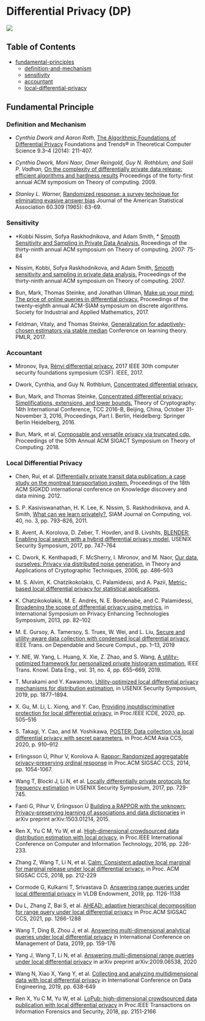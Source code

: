 # Differential Privacy (DP)


![](https://badgen.net/badge/:papers/:22/blue) 


## Table of Contents

- [fundamental-principles](#fundamental-principles)
  * [definition-and-mechanism](#definition-and-mechanism)
  * [sensitivity](#sensitivity)
  * [accountant](#accountant)
  * [local-differential-privacy](#local-differential-privacy)


## Fundamental Principle

### Definition and Mechanism

- *Cynthia Dwork and Aaron Roth,*
  [The Algorithmic Foundations of Differential Privacy](https://www.cis.upenn.edu/~aaroth/Papers/privacybook.pdf)
  Foundations and Trends® in Theoretical Computer Science 9.3–4 (2014): 211-407.

- *Cynthia Dwork, Moni Naor, Omer Reingold, Guy N. Rothblum, and Salil P. Vadhan,*
  [On the complexity of differentially private data release: efficient algorithms and hardness results](https://dl.acm.org/doi/10.1145/1536414.1536467)
  Proceedings of the forty-first annual ACM symposium on Theory of computing. 2009.

- *Stanley L. Warner,* 
   [Randomized response: a survey technique for eliminating evasive answer bias](https://www.tandfonline.com/doi/abs/10.1080/01621459.1965.10480775)
   Journal of the American Statistical Association 60.309 (1965): 63-69.  


### Sensitivity
- *Kobbi Nissim, Sofya Raskhodnikova, and Adam Smith, *
  [Smooth Sensitivity and Sampling in Private Data Analysis.](https://cs-people.bu.edu/ads22/pubs/NRS07/NRS07-full-draft-v1.pdf)
  Roceedings of the thirty-ninth annual ACM symposium on Theory of computing. 2007: 75-84
  
- Nissim, Kobbi, Sofya Raskhodnikova, and Adam Smith, 
  [Smooth sensitivity and sampling in private data analysis.](https://cs-people.bu.edu/ads22/pubs/NRS07/NRS07-full-draft-v1.pdf)
  Proceedings of the thirty-ninth annual ACM symposium on Theory of computing. 2007.

- Bun, Mark, Thomas Steinke, and Jonathan Ullman, 
  [Make up your mind: The price of online queries in differential privacy.](https://arxiv.org/pdf/1604.04618.pdf)
  Proceedings of the twenty-eighth annual ACM-SIAM symposium on discrete algorithms. Society for Industrial and Applied Mathematics, 2017.
  
- Feldman, Vitaly, and Thomas Steinke, 
  [Generalization for adaptively-chosen estimators via stable median](http://proceedings.mlr.press/v65/feldman17a/feldman17a.pdf) 
  Conference on learning theory. PMLR, 2017.
  
### Accountant

- Mironov, Ilya, 
  [Rényi differential privacy.](https://arxiv.org/pdf/1702.07476.pdf) 
  2017 IEEE 30th computer security foundations symposium (CSF). IEEE, 2017.

- Dwork, Cynthia, and Guy N. Rothblum, 
  [Concentrated differential privacy.](https://arxiv.org/pdf/1603.01887.pdf)
  
- Bun, Mark, and Thomas Steinke, 
  [Concentrated differential privacy: Simplifications, extensions, and lower bounds.](https://arxiv.org/pdf/1605.02065.pdf)
  Theory of Cryptography: 14th International Conference, TCC 2016-B, Beijing, China, October 31-November 3, 2016, Proceedings, Part I. Berlin, Heidelberg: Springer Berlin Heidelberg, 2016.

- Bun, Mark, et al, 
  [Composable and versatile privacy via truncated cdp.](https://projects.iq.harvard.edu/files/privacytools/files/bun_mark_composable_.pdf) 
  Proceedings of the 50th Annual ACM SIGACT Symposium on Theory of Computing. 2018.


### Local Differential Privacy
  
- Chen, Rui, et al. 
  [Differentially private transit data publication: a case study on the montreal transportation system.](https://dl.acm.org/doi/10.1145/2339530.2339564) 
  Proceedings of the 18th ACM SIGKDD international conference on Knowledge discovery and data mining. 2012.
  
- S. P. Kasiviswanathan, H. K. Lee, K. Nissim, S. Raskhodnikova, and A. Smith, 
  [What can we learn privately?](https://arxiv.org/pdf/0803.0924.pdf),
  SIAM Journal on Computing, vol. 40, no. 3, pp. 793–826, 2011.

- B. Avent, A. Korolova, D. Zeber, T. Hovden, and B. Livshits,
  [BLENDER: Enabling local search with a hybrid differential privacy model](https://www.usenix.org/conference/usenixsecurity17/technical-sessions/presentation/avent),
  USENIX Security Symposium, 2017, pp. 747–764

- C. Dwork, K. Kenthapadi, F. McSherry, I. Mironov, and M. Naor,
  [Our data, ourselves: Privacy via distributed noise generation](https://link.springer.com/chapter/10.1007/11761679_29),
  in Theory and Applications of Cryptographic Techniques, 2006, pp. 486–503

- M. S. Alvim, K. Chatzikokolakis, C. Palamidessi, and A. Pazii,
  [Metric-based local differential privacy for statistical applications](https://arxiv.org/pdf/1805.01456.pdf),

- K. Chatzikokolakis, M. E. Andrés, N. E. Bordenabe, and C. Palamidessi, 
  [Broadening the scope of differential privacy using metrics](https://link.springer.com/chapter/10.1007/978-3-642-39077-7_5), 
  in International Symposium on Privacy Enhancing Technologies Symposium, 2013, pp. 82–102

- M. E. Gursoy, A. Tamersoy, S. Truex, W. Wei, and L. Liu, 
  [Secure and utility-aware data collection with condensed local differential privacy](https://arxiv.org/pdf/1905.06361.pdf),
  IEEE Trans. on Dependable and Secure Comput., pp. 1–13, 2019

- Y. NIE, W. Yang, L. Huang, X. Xie, Z. Zhao, and S. Wang, 
 [A utility-optimized framework for personalized private histogram estimation](https://ieeexplore.ieee.org/document/8368271),
  IEEE Trans. Knowl. Data Eng., vol. 31, no. 4, pp. 655–669, 2019.

- T. Murakami and Y. Kawamoto, 
  [Utility-optimized local differential privacy mechanisms for distribution estimation](https://arxiv.org/pdf/1807.11317.pdf),
  in USENIX Security Symposium, 2019, pp. 1877–1894.

- X. Gu, M. Li, L. Xiong, and Y. Cao, 
  [Providing inputdiscriminative protection for local differential privacy](https://arxiv.org/pdf/1911.01402.pdf),
  in Proc.IEEE ICDE, 2020, pp. 505–516

- S. Takagi, Y. Cao, and M. Yoshikawa, 
  [POSTER: Data collection via local differential privacy with secret parameters](https://dl.acm.org/doi/10.1145/3320269.3405441),
  in Proc.ACM Asia CCS, 2020, p. 910–912

- Erlingsson Ú, Pihur V, Korolova A.
  [Rappor: Randomized aggregatable privacy-preserving ordinal response](https://dl.acm.org/doi/abs/10.1145/2660267.2660348)
  in Proc.ACM SIGSAC CCS, 2014, pp. 1054-1067.

- Wang T, Blocki J, Li N, et al.
  [Locally differentially private protocols for frequency estimation](https://www.usenix.org/conference/usenixsecurity17/technical-sessions/presentation/wang-tianhao)
  in USENIX Security Symposium, 2017, pp. 729-745.

- Fanti G, Pihur V, Erlingsson Ú
  [Building a RAPPOR with the unknown: Privacy-preserving learning of associations and data dictionaries](https://arxiv.org/abs/1503.01214)
  in arXiv preprint arXiv:1503.01214, 2015.

- Ren X, Yu C M, Yu W, et al. 
  [High-dimensional crowdsourced data distribution estimation with local privacy](https://ieeexplore.ieee.org/abstract/document/7876342),
  in Proc.IEEE International Conference on Computer and Information Technology, 2016, pp. 226-233.

- Zhang Z, Wang T, Li N, et al.
  [Calm: Consistent adaptive local marginal for marginal release under local differential privacy](https://dl.acm.org/doi/abs/10.1145/3243734.3243742),
  in Proc. ACM SIGSAC CCS, 2018, pp. 212-229

- Cormode G, Kulkarni T, Srivastava D.
  [Answering range queries under local differential privacy](https://dl.acm.org/doi/abs/10.14778/3339490.3339496)
  in VLDB Endowment, 2019, pp. 1126-1138

- Du L, Zhang Z, Bai S, et al.
  [AHEAD: adaptive hierarchical decomposition for range query under local differential privacy](https://dl.acm.org/doi/abs/10.1145/3460120.3485668)
  in Proc.ACM SIGSAC CCS, 2021, pp. 1266-1288

- Wang T, Ding B, Zhou J, et al.
  [Answering multi-dimensional analytical queries under local differential privacy](https://dl.acm.org/doi/abs/10.1145/3299869.3319891)
  in International Conference on Management of Data, 2019, pp. 159-176

- Yang J, Wang T, Li N, et al.
  [Answering multi-dimensional range queries under local differential privacy](https://arxiv.org/abs/2009.06538)
  in arXiv preprint arXiv:2009.06538, 2020

- Wang N, Xiao X, Yang Y, et al.
  [Collecting and analyzing multidimensional data with local differential privacy](https://ieeexplore.ieee.org/abstract/document/8731512)
  in International Conference on Data Engineering, 2019, pp. 638-649

- Ren X, Yu C M, Yu W, et al.
  [LoPub: high-dimensional crowdsourced data publication with local differential privacy](https://ieeexplore.ieee.org/abstract/document/8306916)
  in Proc.IEEE Transactions on Information Forensics and Security, 2018, pp. 2151-2166